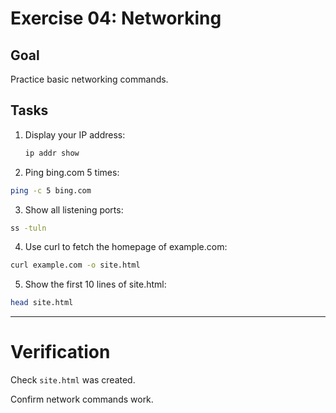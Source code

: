 # Exercise 04: Networking

## Goal
Practice basic networking commands.

## Tasks
1. Display your IP address:
   ```bash
   ip addr show
   ```

2. Ping bing.com 5 times:

```bash 
ping -c 5 bing.com
```

3. Show all listening ports:

```bash
ss -tuln
```


4. Use curl to fetch the homepage of example.com:

```bash
curl example.com -o site.html
```

5. Show the first 10 lines of site.html:

```bash
head site.html
```

---

# Verification

Check `site.html` was created.

Confirm network commands work.

